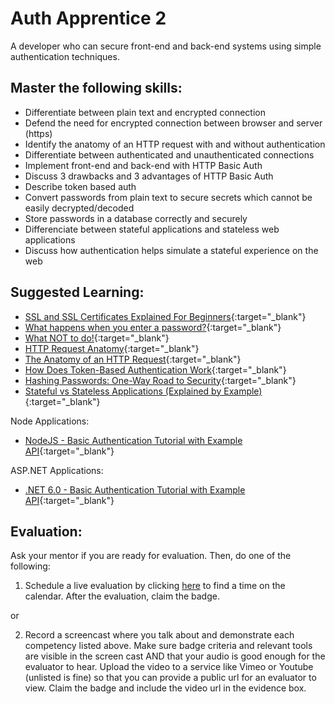 # Auth Apprentice 2

A developer who can secure front-end and back-end systems using simple authentication techniques.

## Master the following skills:

- Differentiate between plain text and encrypted connection
- Defend the need for encrypted connection between browser and server (https)
- Identify the anatomy of an HTTP request with and without authentication
- Differentiate between authenticated and unauthenticated connections
- Implement front-end and back-end with HTTP Basic Auth
- Discuss 3 drawbacks and 3 advantages of HTTP Basic Auth
- Describe token based auth
- Convert passwords from plain text to secure secrets which cannot be easily decrypted/decoded
- Store passwords in a database correctly and securely
- Differenciate between stateful applications and stateless web applications
- Discuss how authentication helps simulate a stateful experience on the web

## Suggested Learning:

- [SSL and SSL Certificates Explained For Beginners](http://www.steves-internet-guide.com/ssl-certificates-explained/){:target="\_blank"}
- [What happens when you enter a password?](https://www.open.edu/openlearn/ocw/mod/oucontent/view.php?id=48319&section=1.1){:target="\_blank"}
- [What NOT to do!](https://www.cnbc.com/video/2019/03/21/facebook-stored-passwords-in-plain-text-accessible-by-employees-report-says.html){:target="\_blank"}
- [HTTP Request Anatomy](https://www.youtube.com/watch?v=DvQp7hJk0TA){:target="\_blank"}
- [The Anatomy of an HTTP Request](https://www.shipengine.com/the-anatomy-of-an-http-request/){:target="\_blank"}
- [How Does Token-Based Authentication Work](https://www.solarwindsmsp.com/blog/how-does-token-based-authentication-work#){:target="\_blank"}
- [Hashing Passwords: One-Way Road to Security](https://auth0.com/blog/hashing-passwords-one-way-road-to-security/){:target="\_blank"}
- [Stateful vs Stateless Applications (Explained by Example)](https://www.youtube.com/watch?v=nFPzI_Qg3FU){:target="\_blank"}

Node Applications:
- [NodeJS - Basic Authentication Tutorial with Example API](https://jasonwatmore.com/post/2018/09/24/nodejs-basic-authentication-tutorial-with-example-api){:target="\_blank"}

ASP.NET Applications:
- [.NET 6.0 - Basic Authentication Tutorial with Example API](https://jasonwatmore.com/post/2021/12/20/net-6-basic-authentication-tutorial-with-example-api){:target="\_blank"}

## Evaluation:

Ask your mentor if you are ready for evaluation. Then, do one of the following:

1. Schedule a live evaluation by clicking [here](https://webdev.codex.academy/mastery-eval-5?badge=gEepERUeQQG2OucvX2t5jw) to find a time on the calendar. After the evaluation, claim the badge.

or

2. Record a screencast where you talk about and demonstrate each competency listed above. Make sure badge criteria and relevant tools are visible in the screen cast AND that your audio is good enough for the evaluator to hear. Upload the video to a service like Vimeo or Youtube (unlisted is fine) so that you can provide a public url for an evaluator to view. Claim the badge and include the video url in the evidence box.
